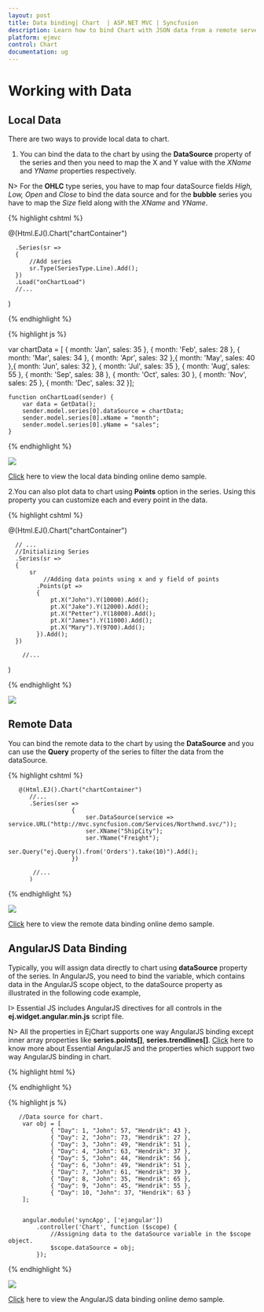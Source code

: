 ```yaml
---
layout: post
title: Data binding| Chart  | ASP.NET MVC | Syncfusion
description: Learn how to bind Chart with JSON data from a remote server or locally in client browser.
platform: ejmvc
control: Chart
documentation: ug
---
```


# Working with Data

## Local Data

There are two ways to provide local data to chart.

1. You can bind the data to the chart by using the **DataSource** property of the series and then you need to map the X and Y value with the *XName* and *YName* properties respectively.

N> For the **OHLC** type series, you have to map four dataSource fields *High, Low, Open* and *Close* to bind the data source and for the **bubble** series you have to map the *Size* field along with the *XName* and *YName*. 


{% highlight cshtml %}

   
  @(Html.EJ().Chart("chartContainer")      
     
      .Series(sr =>
      {
          //Add series
          sr.Type(SeriesType.Line).Add();
      })
      .Load("onChartLoad")
      //...
 )
 
{% endhighlight %}


{% highlight js %}

var chartData = [
          { month: 'Jan', sales: 35 }, { month: 'Feb', sales: 28 },  { month: 'Mar', sales: 34 },
          { month: 'Apr', sales: 32 },{ month: 'May', sales: 40 },{ month: 'Jun', sales: 32 },
          { month: 'Jul', sales: 35 },  { month: 'Aug', sales: 55 }, { month: 'Sep', sales: 38 },
          { month: 'Oct', sales: 30 }, { month: 'Nov', sales: 25 }, { month: 'Dec', sales: 32 }];
          
    function onChartLoad(sender) {
        var data = GetData();
        sender.model.series[0].dataSource = chartData;
        sender.model.series[0].xName = "month";
        sender.model.series[0].yName = "sales";
    }
   
{% endhighlight %}

![](Working-with-Data_images/Working-with-Data_img1.png)

[Click](https://mvc.syncfusion.com/demos/web/chart/localdata) here to view the local data binding online demo sample.


2.You can also plot data to chart using **Points** option in the series. Using this property you can customize each and every point in the data.

{% highlight cshtml %}

@(Html.EJ().Chart("chartContainer")

      // ...
      //Initializing Series
      .Series(sr =>
      {
          sr
              //Adding data points using x and y field of points
            .Points(pt =>
            {
                pt.X("John").Y(10000).Add();
                pt.X("Jake").Y(12000).Add();
                pt.X("Petter").Y(18000).Add();
                pt.X("James").Y(11000).Add();
                pt.X("Mary").Y(9700).Add();
            }).Add();
      })
        
        //...
 )


{% endhighlight %}

![](Working-with-Data_images/Working-with-Data_img2.png)

## Remote Data

You can bind the remote data to the chart by using the **DataSource** and you can use the **Query** property of the series to filter the data from the dataSource.


{% highlight cshtml %}

       @(Html.EJ().Chart("chartContainer")
          //...
          .Series(ser =>
                      {
                          ser.DataSource(service => service.URL("http://mvc.syncfusion.com/Services/Northwnd.svc/"));
                          ser.XName("ShipCity");
                          ser.YName("Freight");
                          ser.Query("ej.Query().from('Orders').take(10)").Add();
                      })

           //...
          )

{% endhighlight %}

![](Working-with-Data_images/Working-with-Data_img3.png)

[Click](https://mvc.syncfusion.com/demos/web/chart/remotedata) here to view the remote data binding online demo sample.	


## AngularJS Data Binding

Typically, you will assign data directly to chart using **dataSource** property of the series. In AngularJS, you need to bind the variable, which contains data in the AngularJS scope object, to the dataSource property as illustrated in the following code example,


I> Essential JS includes AngularJS directives for all controls in the **ej.widget.angular.min.js** script file. 

N> All the properties in EjChart supports one way AngularJS binding except inner array properties like **series.points[]**, **series.trendlines[]**. [Click](http://help.syncfusion.com/js/angularjs) here to know more about Essential AngularJS and the properties which support two way AngularJS binding in chart.  

{% highlight html %}

<html ng-app="syncApp">
<head>
    <script type="text/javascript" src="http://cdn.syncfusion.com/js/assets/external/jquery-2.1.4.min.js"></script>
    <script src="http://cdn.syncfusion.com/js/assets/external/angular.min.js"></script>
    <script src="https://cdn.syncfusion.com/{{ site.releaseversion }}/js/web/ej.web.all.min.js"></script>
	<script src="https://cdn.syncfusion.com/{{ site.releaseversion }}/js/common/ej.widget.angular.min.js"></script>
</head>
<body ng-controller="Chart">    
  <div id="chartContainer" style="width:100%" ej-chart
               e-size-width="800px" e-size-height="600px" 
                             e-title-text="AngularJS Support" >				           
    <e-series>              
      <e-series e-name="John" e-dataSource=dataSource e-xName="Day" e-yName="John">					 
	  </e-series>
    <e-series e-name="Hendry"  e-dataSource=dataSource e-xName="Day" e-yName="Hendry">					   
	  </e-series>
    </e-series>
 </div>            
</body>
</html>

{% endhighlight %}


{% highlight js %}

       //Data source for chart.
        var obj = [
                { "Day": 1, "John": 57, "Hendrik": 43 },
                { "Day": 2, "John": 73, "Hendrik": 27 },
                { "Day": 3, "John": 49, "Hendrik": 51 },
                { "Day": 4, "John": 63, "Hendrik": 37 },
                { "Day": 5, "John": 44, "Hendrik": 56 },
                { "Day": 6, "John": 49, "Hendrik": 51 },
                { "Day": 7, "John": 61, "Hendrik": 39 },
                { "Day": 8, "John": 35, "Hendrik": 65 },
                { "Day": 9, "John": 45, "Hendrik": 55 },
                { "Day": 10, "John": 37, "Hendrik": 63 }
        ];
        
        
        angular.module('syncApp', ['ejangular'])
            .controller('Chart', function ($scope) {
                //Assigning data to the dataSource variable in the $scope object.
                $scope.dataSource = obj;
            });

{% endhighlight %}


![](/js/Chart/Working-with-Data_images/Working-with-Data_img4.png)

[Click](http://ngjq.syncfusion.com/#/chart/line) here to view the AngularJS data binding online demo sample.	